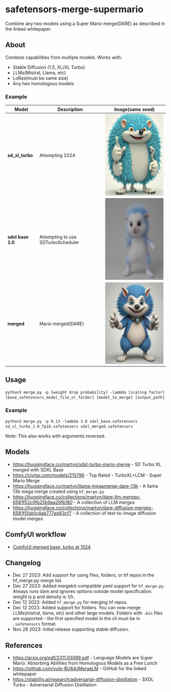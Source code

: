 # safetensors-merge-supermario

Combine any two models using a Super Mario merge(DARE) as described in the linked whitepaper.

## About

Combine capabilities from multiple models. Works with:

* Stable Diffusion (1.5, XL/XL Turbo)
* LLMs(Mistral, Llama, etc)
* LoRas(must be same size)
* Any two homologous models

### Example

| **Model** | **Description** | **Image**(same seed) |
|-----------|-----------------|-----------|
| **sd_xl_turbo** | Attempting 1024 | <img src="assets/before_xl_turbo.png" alt="SDXL turbo attempting to render at 1024" width="256" height="256"> |
| **sdxl base 1.0** | Attempting to use SDTurboScheduler | <img src="assets/before_xl.png" alt="SDXL attempting to use SDTurboScheduler" width="256" height="256"> |
| **merged** | Mario merged(DARE) | <img src="assets/after.png" alt="Merged model successfully rendering 1024" width="256" height="256"> |

## Usage

```
python3 merge.py -p [weight drop probability] -lambda [scaling factor] [base_safetensors_model_file_or_folder] [model_to_merge] [output_path]
```

### Example

```
python3 merge.py -p 0.13 -lambda 3.0 sdxl_base.safetensors sd_xl_turbo_1.0_fp16.safetensors sdxl_merged.safetensors
```

Note: This also works with arguments reversed.

## Models

* https://huggingface.co/martyn/sdxl-turbo-mario-merge - SD Turbo XL merged with SDXL Base
* https://civitai.com/models/215796 - Top Rated - TurboXL+LCM - Super Mario Merge
* https://huggingface.co/martyn/llama-megamerge-dare-13b - A llama 13b mega merge created using `hf_merge.py`
* https://huggingface.co/collections/martyn/dare-llm-merges-6581f52c0fb25b9aa26fb180 - A collection of LLM merges
* https://huggingface.co/collections/martyn/dare-diffusion-merges-6581f5fab1c4ab777ad43cf7 - A collection of text-to-image diffusion model merges

## ComfyUI workflow

* [ComfyUI merged base, turbo at 1024](assets/comfyui-sdxl-base-turbo-merged.json)

## Changelog

* Dec 27 2023: Add support for using files, folders, or hf repos in the hf_merge.py merge list.
* Dec 27 2023: Added mergekit-compatible yaml support for `hf_merge.py`. Always runs dare and ignores options outside model specification. weight is p and density is 1/λ.
* Dec 12 2023: Added `hf_merge.py` for merging hf repos.
* Dec 12 2023: Added support for folders. You can now merge LLMs(mistral, llama, etc) and other large models. Folders with `.bin` files are supported - the first specified model in the cli must be in `.safetensors` format.
* Nov 28 2023: Initial release supporting stable diffusion.

## References

* https://arxiv.org/pdf/2311.03099.pdf - Language Models are Super Mario: Absorbing Abilities from Homologous Models as a Free Lunch
* https://github.com/yule-BUAA/MergeLM - GitHub for the linked whitepaper
* https://stability.ai/research/adversarial-diffusion-distillation - SXDL Turbo - Adversarial Diffusion Distillation
